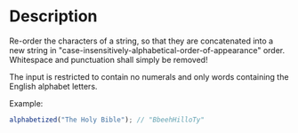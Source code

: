 # Description

Re-order the characters of a string, so that they are concatenated into a new string in "case-insensitively-alphabetical-order-of-appearance" order. Whitespace and punctuation shall simply be removed!

The input is restricted to contain no numerals and only words containing the English alphabet letters.

Example:

```javascript
alphabetized("The Holy Bible"); // "BbeehHilloTy"
```
